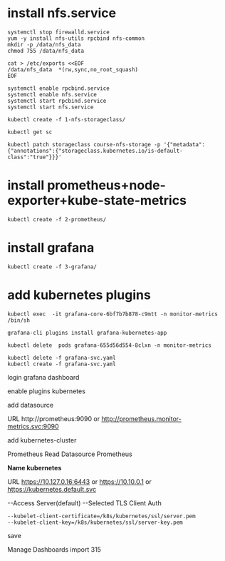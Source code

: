 # install  nfs.service

```
systemctl stop firewalld.service
yum -y install nfs-utils rpcbind nfs-common
mkdir -p /data/nfs_data
chmod 755 /data/nfs_data

cat > /etc/exports <<EOF
/data/nfs_data  *(rw,sync,no_root_squash)
EOF

systemctl enable rpcbind.service
systemctl enable nfs.service
systemctl start rpcbind.service
systemctl start nfs.service

kubectl create -f 1-nfs-storageclass/

kubectl get sc

kubectl patch storageclass course-nfs-storage -p '{"metadata": {"annotations":{"storageclass.kubernetes.io/is-default-class":"true"}}}'
```

# install prometheus+node-exporter+kube-state-metrics

```
kubectl create -f 2-prometheus/
```

# install grafana

```
kubectl create -f 3-grafana/
```

# add kubernetes plugins

```
kubectl exec  -it grafana-core-6bf7b7b878-c9mtt -n monitor-metrics /bin/sh

grafana-cli plugins install grafana-kubernetes-app

kubectl delete  pods grafana-655d56d554-8clxn -n monitor-metrics

kubectl delete -f grafana-svc.yaml
kubectl create -f grafana-svc.yaml
```

login grafana dashboard

enable plugins kubernetes

add datasource

URL http://prometheus:9090 or http://prometheus.monitor-metrics.svc:9090

add kubernetes-cluster

Prometheus Read   Datasource Prometheus

**Name kubernetes**

URL https://10.127.0.16:6443  or  https://10.10.0.1 or https://kubernetes.default.svc

--Access Server(default)
--Selected TLS Client Auth

```
--kubelet-client-certificate=/k8s/kubernetes/ssl/server.pem
--kubelet-client-key=/k8s/kubernetes/ssl/server-key.pem
```

save

Manage Dashboards import 315
